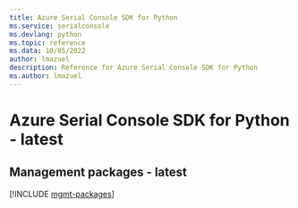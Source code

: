 ```yaml
---
title: Azure Serial Console SDK for Python
ms.service: serialconsole
ms.devlang: python
ms.topic: reference
ms.data: 10/05/2022
author: lmazuel
description: Reference for Azure Serial Console SDK for Python
ms.author: lmazuel
---
```

# Azure Serial Console SDK for Python - latest

## Management packages - latest
[!INCLUDE [mgmt-packages](serial-console-mgmt-index.md)]